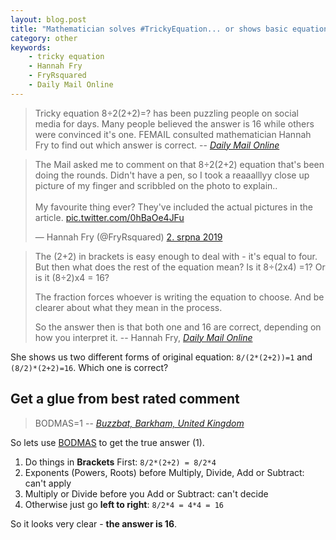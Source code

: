 ```yaml
---
layout: blog.post
title: "Mathematician solves #TrickyEquation... or shows basic equation our lack of knowledge?"
category: other
keywords:
    - tricky equation
    - Hannah Fry
    - FryRsquared
    - Daily Mail Online
---
```


> Tricky equation 8÷2(2+2)=? has been puzzling people on social media for days.
> Many people believed the answer is 16 while others were convinced it's one.
> FEMAIL consulted mathematician Hannah Fry to find out which answer is correct.
>  -- *[Daily Mail Online]*

<blockquote class="twitter-tweet" data-lang="cs">
    <p lang="en" dir="ltr">
        The Mail asked me to comment on that 8÷2(2+2) equation that&#39;s been doing the rounds.
        Didn't have a pen, so I took a reaaalllyy close up picture of my finger and scribbled on the photo to explain..
        <br><br>
        My favourite thing ever?
        They've included the actual pictures in the article.
        <a href="https://t.co/0hBaOe4JFu">pic.twitter.com/0hBaOe4JFu</a>
    </p>
    &mdash; Hannah Fry (@FryRsquared)
    <a href="https://twitter.com/FryRsquared/status/1157221651186180096?ref_src=twsrc%5Etfw">2. srpna 2019</a>
</blockquote>
<script async src="https://platform.twitter.com/widgets.js" charset="utf-8"></script>

> The (2+2) in brackets is easy enough to deal with - it's equal to four.
> But then what does the rest of the equation mean?
> Is it 8÷(2x4) =1?
> Or is it (8÷2)x4 = 16?
>
> The fraction forces whoever is writing the equation to choose.
> And be clearer about what they mean in the process.
>
> So the answer then is that both one and 16 are correct, depending on how you interpret it.
>  -- Hannah Fry, *[Daily Mail Online]*

She shows us two different forms of original equation: `8/(2*(2+2))=1` and `(8/2)*(2+2)=16`.
Which one is correct?

## Get a glue from best rated comment

> BODMAS=1
>  -- *[Buzzbat, Barkham, United Kingdom]*

So lets use [BODMAS] to get the true answer (1).

1. Do things in **Brackets** First: `8/2*(2+2) = 8/2*4`
2. Exponents (Powers, Roots) before Multiply, Divide, Add or Subtract: can't apply
3. Multiply or Divide before you Add or Subtract: can't decide
4. Otherwise just go **left to right**: `8/2*4 = 4*4 = 16`

So it looks very clear - **the answer is 16**.



[Daily Mail Online]:https://www.dailymail.co.uk/femail/article-7311141/Mathematician-Hannah-Fry-solves-equation-thats-baffling-internet-days.html
[Buzzbat, Barkham, United Kingdom]:https://www.dailymail.co.uk/reader-comments/p/comment/link/448100251
[BODMAS]:https://www.mathsisfun.com/operation-order-bodmas.html
